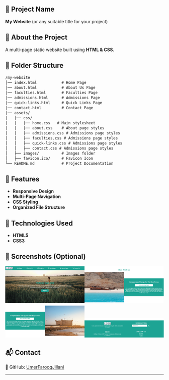 ## **📌 Project Name**
**My Website** (or any suitable title for your project)

<!-- ## **🌍 Live Demo** -->
<!-- [🔗 Visit the Website](https://UmerFarooqJillani.github.io/Static-Website/)     -->
<!-- _(Replace with your actual GitHub Pages link.)_ -->

## **📖 About the Project**
A multi-page static website built using **HTML & CSS**.

## **📂 Folder Structure**
```
/my-website
│── index.html           # Home Page
│── about.html           # About Us Page
│── faculties.html       # Faculties Page
│── admissions.html      # Admissions Page
│── quick-links.html     # Quick Links Page
│── contact.html         # Contact Page
│── assets/
│   ├── css/
│   │   ├── home.css   # Main stylesheet
│   │   ├── about.css    # About page styles
│   │   ├── admissions.css # Admissions page styles
│   │   ├── faculties.css # Admissions page styles
│   │   ├── quick-links.css # Admissions page styles
│   │   ├── contact.css # Admissions page styles
│   ├── images/          # Images folder
│   ├── favicon.ico/     # Favicon Icon
└── README.md            # Project Documentation
```

## **🚀 Features**
- **Responsive Design**  
- **Multi-Page Navigation**  
- **CSS Styling**  
- **Organized File Structure**  

## **📜 Technologies Used**
- **HTML5**
- **CSS3**

## **📸 Screenshots (Optional)**
<img src="assets/images/image.png" alt="Example Image" width="50%"><img src="assets/images/image-1.png" alt="Example Image" width="50%"><img src="assets/images/image-3.png" alt="Example Image" width="50%"><img src="assets/images/image-2.png" alt="Example Image" width="50%">

## **📬 Contact**
🔗 GitHub: [UmerFarooqJillani](https://github.com/UmerFarooqJillani)

---
